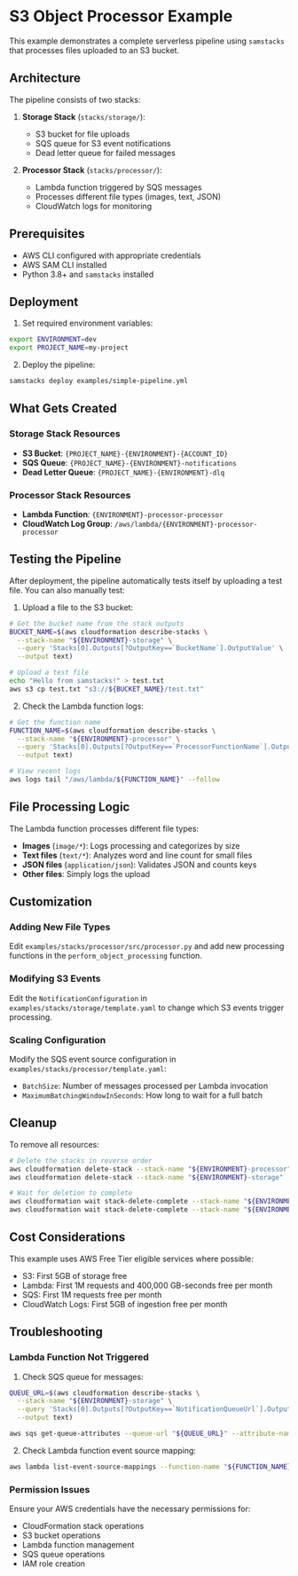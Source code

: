 # S3 Object Processor Example

This example demonstrates a complete serverless pipeline using `samstacks` that processes files uploaded to an S3 bucket.

## Architecture

The pipeline consists of two stacks:

1. **Storage Stack** (`stacks/storage/`):
   - S3 bucket for file uploads
   - SQS queue for S3 event notifications
   - Dead letter queue for failed messages

2. **Processor Stack** (`stacks/processor/`):
   - Lambda function triggered by SQS messages
   - Processes different file types (images, text, JSON)
   - CloudWatch logs for monitoring

## Prerequisites

- AWS CLI configured with appropriate credentials
- AWS SAM CLI installed
- Python 3.8+ and `samstacks` installed

## Deployment

1. Set required environment variables:
```bash
export ENVIRONMENT=dev
export PROJECT_NAME=my-project
```

2. Deploy the pipeline:
```bash
samstacks deploy examples/simple-pipeline.yml
```

## What Gets Created

### Storage Stack Resources
- **S3 Bucket**: `{PROJECT_NAME}-{ENVIRONMENT}-{ACCOUNT_ID}`
- **SQS Queue**: `{PROJECT_NAME}-{ENVIRONMENT}-notifications`
- **Dead Letter Queue**: `{PROJECT_NAME}-{ENVIRONMENT}-dlq`

### Processor Stack Resources
- **Lambda Function**: `{ENVIRONMENT}-processor-processor`
- **CloudWatch Log Group**: `/aws/lambda/{ENVIRONMENT}-processor-processor`

## Testing the Pipeline

After deployment, the pipeline automatically tests itself by uploading a test file. You can also manually test:

1. Upload a file to the S3 bucket:
```bash
# Get the bucket name from the stack outputs
BUCKET_NAME=$(aws cloudformation describe-stacks \
  --stack-name "${ENVIRONMENT}-storage" \
  --query 'Stacks[0].Outputs[?OutputKey==`BucketName`].OutputValue' \
  --output text)

# Upload a test file
echo "Hello from samstacks!" > test.txt
aws s3 cp test.txt "s3://${BUCKET_NAME}/test.txt"
```

2. Check the Lambda function logs:
```bash
# Get the function name
FUNCTION_NAME=$(aws cloudformation describe-stacks \
  --stack-name "${ENVIRONMENT}-processor" \
  --query 'Stacks[0].Outputs[?OutputKey==`ProcessorFunctionName`].OutputValue' \
  --output text)

# View recent logs
aws logs tail "/aws/lambda/${FUNCTION_NAME}" --follow
```

## File Processing Logic

The Lambda function processes different file types:

- **Images** (`image/*`): Logs processing and categorizes by size
- **Text files** (`text/*`): Analyzes word and line count for small files
- **JSON files** (`application/json`): Validates JSON and counts keys
- **Other files**: Simply logs the upload

## Customization

### Adding New File Types

Edit `examples/stacks/processor/src/processor.py` and add new processing functions in the `perform_object_processing` function.

### Modifying S3 Events

Edit the `NotificationConfiguration` in `examples/stacks/storage/template.yaml` to change which S3 events trigger processing.

### Scaling Configuration

Modify the SQS event source configuration in `examples/stacks/processor/template.yaml`:
- `BatchSize`: Number of messages processed per Lambda invocation
- `MaximumBatchingWindowInSeconds`: How long to wait for a full batch

## Cleanup

To remove all resources:

```bash
# Delete the stacks in reverse order
aws cloudformation delete-stack --stack-name "${ENVIRONMENT}-processor"
aws cloudformation delete-stack --stack-name "${ENVIRONMENT}-storage"

# Wait for deletion to complete
aws cloudformation wait stack-delete-complete --stack-name "${ENVIRONMENT}-processor"
aws cloudformation wait stack-delete-complete --stack-name "${ENVIRONMENT}-storage"
```

## Cost Considerations

This example uses AWS Free Tier eligible services where possible:
- S3: First 5GB of storage free
- Lambda: First 1M requests and 400,000 GB-seconds free per month
- SQS: First 1M requests free per month
- CloudWatch Logs: First 5GB of ingestion free per month

## Troubleshooting

### Lambda Function Not Triggered

1. Check SQS queue for messages:
```bash
QUEUE_URL=$(aws cloudformation describe-stacks \
  --stack-name "${ENVIRONMENT}-storage" \
  --query 'Stacks[0].Outputs[?OutputKey==`NotificationQueueUrl`].OutputValue' \
  --output text)

aws sqs get-queue-attributes --queue-url "${QUEUE_URL}" --attribute-names ApproximateNumberOfMessages
```

2. Check Lambda function event source mapping:
```bash
aws lambda list-event-source-mappings --function-name "${FUNCTION_NAME}"
```

### Permission Issues

Ensure your AWS credentials have the necessary permissions for:
- CloudFormation stack operations
- S3 bucket operations
- Lambda function management
- SQS queue operations
- IAM role creation 